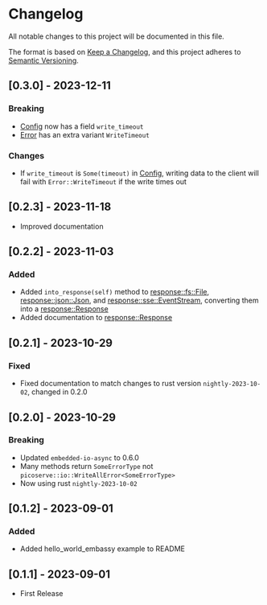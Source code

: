 # Changelog

All notable changes to this project will be documented in this file.

The format is based on [Keep a Changelog](https://keepachangelog.com/en/1.0.0/),
and this project adheres to [Semantic Versioning](https://semver.org/spec/v2.0.0.html).

## [0.3.0] - 2023-12-11

### Breaking

- [Config](https://docs.rs/picoserve/0.3.0/picoserve/struct.Config.html) now has a field `write_timeout`
- [Error](https://docs.rs/picoserve/0.3.0/picoserve/enum.Error.html) has an extra variant `WriteTimeout`

### Changes

- If `write_timeout` is `Some(timeout)` in [Config](https://docs.rs/picoserve/0.3.0/picoserve/struct.Config.html), writing data to the client will fail with `Error::WriteTimeout` if the write times out

## [0.2.3] - 2023-11-18

- Improved documentation

## [0.2.2] - 2023-11-03

### Added

- Added `into_response(self)` method to [response::fs::File](https://docs.rs/picoserve/0.2.2/picoserve/response/fs/struct.File.html), [response::json::Json](https://docs.rs/picoserve/0.2.2/picoserve/response/json/struct.Json.html), and [response::sse::EventStream](https://docs.rs/picoserve/0.2.2/picoserve/response/sse/struct.EventStream.html), converting them into a [response::Response](https://docs.rs/picoserve/0.2.2/picoserve/response/struct.Response.html)
- Added documentation to [response::Response](https://docs.rs/picoserve/0.2.2/picoserve/response/struct.Response.html)

## [0.2.1] - 2023-10-29

### Fixed

- Fixed documentation to match changes to rust version `nightly-2023-10-02`, changed in 0.2.0

## [0.2.0] - 2023-10-29

### Breaking

- Updated `embedded-io-async` to 0.6.0
- Many methods return `SomeErrorType` not `picoserve::io::WriteAllError<SomeErrorType>`
- Now using rust `nightly-2023-10-02`

## [0.1.2] - 2023-09-01

### Added

- Added hello_world_embassy example to README

## [0.1.1] - 2023-09-01

- First Release
